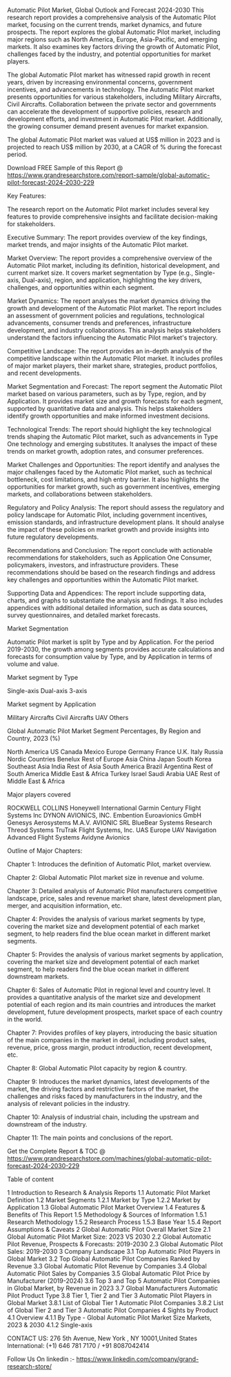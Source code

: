 Automatic Pilot Market, Global Outlook and Forecast 2024-2030
This research report provides a comprehensive analysis of the Automatic Pilot market, focusing on the current trends, market dynamics, and future prospects. The report explores the global Automatic Pilot market, including major regions such as North America, Europe, Asia-Pacific, and emerging markets. It also examines key factors driving the growth of Automatic Pilot, challenges faced by the industry, and potential opportunities for market players.

The global Automatic Pilot market has witnessed rapid growth in recent years, driven by increasing environmental concerns, government incentives, and advancements in technology. The Automatic Pilot market presents opportunities for various stakeholders, including Military Aircrafts, Civil Aircrafts. Collaboration between the private sector and governments can accelerate the development of supportive policies, research and development efforts, and investment in Automatic Pilot market. Additionally, the growing consumer demand present avenues for market expansion.

The global Automatic Pilot market was valued at US$ million in 2023 and is projected to reach US$ million by 2030, at a CAGR of % during the forecast period.

Download FREE Sample of this Report @ https://www.grandresearchstore.com/report-sample/global-automatic-pilot-forecast-2024-2030-229


Key Features:

The research report on the Automatic Pilot market includes several key features to provide comprehensive insights and facilitate decision-making for stakeholders.

Executive Summary: The report provides overview of the key findings, market trends, and major insights of the Automatic Pilot market.

Market Overview: The report provides a comprehensive overview of the Automatic Pilot market, including its definition, historical development, and current market size. It covers market segmentation by Type (e.g., Single-axis, Dual-axis), region, and application, highlighting the key drivers, challenges, and opportunities within each segment.

Market Dynamics: The report analyses the market dynamics driving the growth and development of the Automatic Pilot market. The report includes an assessment of government policies and regulations, technological advancements, consumer trends and preferences, infrastructure development, and industry collaborations. This analysis helps stakeholders understand the factors influencing the Automatic Pilot market's trajectory.

Competitive Landscape: The report provides an in-depth analysis of the competitive landscape within the Automatic Pilot market. It includes profiles of major market players, their market share, strategies, product portfolios, and recent developments.

Market Segmentation and Forecast: The report segment the Automatic Pilot market based on various parameters, such as by Type, region, and by Application. It provides market size and growth forecasts for each segment, supported by quantitative data and analysis. This helps stakeholders identify growth opportunities and make informed investment decisions.

Technological Trends: The report should highlight the key technological trends shaping the Automatic Pilot market, such as advancements in Type One technology and emerging substitutes. It analyses the impact of these trends on market growth, adoption rates, and consumer preferences.

Market Challenges and Opportunities: The report identify and analyses the major challenges faced by the Automatic Pilot market, such as technical bottleneck, cost limitations, and high entry barrier. It also highlights the opportunities for market growth, such as government incentives, emerging markets, and collaborations between stakeholders.

Regulatory and Policy Analysis: The report should assess the regulatory and policy landscape for Automatic Pilot, including government incentives, emission standards, and infrastructure development plans. It should analyse the impact of these policies on market growth and provide insights into future regulatory developments.

Recommendations and Conclusion: The report conclude with actionable recommendations for stakeholders, such as Application One Consumer, policymakers, investors, and infrastructure providers. These recommendations should be based on the research findings and address key challenges and opportunities within the Automatic Pilot market.

Supporting Data and Appendices: The report include supporting data, charts, and graphs to substantiate the analysis and findings. It also includes appendices with additional detailed information, such as data sources, survey questionnaires, and detailed market forecasts.

Market Segmentation

Automatic Pilot market is split by Type and by Application. For the period 2019-2030, the growth among segments provides accurate calculations and forecasts for consumption value by Type, and by Application in terms of volume and value.

Market segment by Type



Single-axis
Dual-axis
3-axis


Market segment by Application



Military Aircrafts
Civil Aircrafts
UAV
Others


Global Automatic Pilot Market Segment Percentages, By Region and Country, 2023 (%)



North America
US
Canada
Mexico
Europe
Germany
France
U.K.
Italy
Russia
Nordic Countries
Benelux
Rest of Europe
Asia
China
Japan
South Korea
Southeast Asia
India
Rest of Asia
South America
Brazil
Argentina
Rest of South America
Middle East & Africa
Turkey
Israel
Saudi Arabia
UAE
Rest of Middle East & Africa


Major players covered



ROCKWELL COLLINS
Honeywell International
Garmin
Century Flight Systems lnc
DYNON AVIONICS, INC.
Embention
Euroavionics GmbH
Genesys Aerosystems
M.A.V. AVIONIC SRL
BlueBear Systems Research
Threod Systems
TruTrak Flight Systems, Inc.
UAS Europe
UAV Navigation
Advanced Flight Systems
Avidyne Avionics


Outline of Major Chapters:

Chapter 1: Introduces the definition of Automatic Pilot, market overview.

Chapter 2: Global Automatic Pilot market size in revenue and volume.

Chapter 3: Detailed analysis of Automatic Pilot manufacturers competitive landscape, price, sales and revenue market share, latest development plan, merger, and acquisition information, etc.

Chapter 4: Provides the analysis of various market segments by type, covering the market size and development potential of each market segment, to help readers find the blue ocean market in different market segments.

Chapter 5: Provides the analysis of various market segments by application, covering the market size and development potential of each market segment, to help readers find the blue ocean market in different downstream markets.

Chapter 6: Sales of Automatic Pilot in regional level and country level. It provides a quantitative analysis of the market size and development potential of each region and its main countries and introduces the market development, future development prospects, market space of each country in the world.

Chapter 7: Provides profiles of key players, introducing the basic situation of the main companies in the market in detail, including product sales, revenue, price, gross margin, product introduction, recent development, etc.

Chapter 8: Global Automatic Pilot capacity by region & country.

Chapter 9: Introduces the market dynamics, latest developments of the market, the driving factors and restrictive factors of the market, the challenges and risks faced by manufacturers in the industry, and the analysis of relevant policies in the industry.

Chapter 10: Analysis of industrial chain, including the upstream and downstream of the industry.

Chapter 11: The main points and conclusions of the report.

Get the Complete Report & TOC @ https://www.grandresearchstore.com/machines/global-automatic-pilot-forecast-2024-2030-229

Table of content

1 Introduction to Research & Analysis Reports
1.1 Automatic Pilot Market Definition
1.2 Market Segments
1.2.1 Market by Type
1.2.2 Market by Application
1.3 Global Automatic Pilot Market Overview
1.4 Features & Benefits of This Report
1.5 Methodology & Sources of Information
1.5.1 Research Methodology
1.5.2 Research Process
1.5.3 Base Year
1.5.4 Report Assumptions & Caveats
2 Global Automatic Pilot Overall Market Size
2.1 Global Automatic Pilot Market Size: 2023 VS 2030
2.2 Global Automatic Pilot Revenue, Prospects & Forecasts: 2019-2030
2.3 Global Automatic Pilot Sales: 2019-2030
3 Company Landscape
3.1 Top Automatic Pilot Players in Global Market
3.2 Top Global Automatic Pilot Companies Ranked by Revenue
3.3 Global Automatic Pilot Revenue by Companies
3.4 Global Automatic Pilot Sales by Companies
3.5 Global Automatic Pilot Price by Manufacturer (2019-2024)
3.6 Top 3 and Top 5 Automatic Pilot Companies in Global Market, by Revenue in 2023
3.7 Global Manufacturers Automatic Pilot Product Type
3.8 Tier 1, Tier 2 and Tier 3 Automatic Pilot Players in Global Market
3.8.1 List of Global Tier 1 Automatic Pilot Companies
3.8.2 List of Global Tier 2 and Tier 3 Automatic Pilot Companies
4 Sights by Product
4.1 Overview
4.1.1 By Type - Global Automatic Pilot Market Size Markets, 2023 & 2030
4.1.2 Single-axis

CONTACT US:
276 5th Avenue, New York , NY 10001,United States
International: (+1) 646 781 7170 / +91 8087042414

Follow Us On linkedin :- https://www.linkedin.com/company/grand-research-store/



